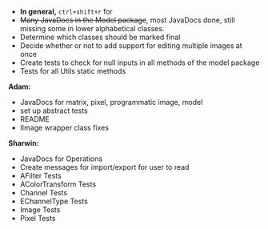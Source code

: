 **<u></u>**
<ul>
<li>
<b>In general,</b> <code>ctrl+shift+r</code> for <i></i></li>
<li>
<strike>Many JavaDocs in the Model package</strike>, most JavaDocs done, still missing some in lower
alphabetical classes.
</li>
<li>
Determine which classes should be marked final
</li>
<li>
Decide whether or not to add support for editing multiple images at once</li>
<li>
Create tests to check for null inputs in all methods of the model package</li>
<li>
Tests for all Utils static methods</li></ul>

<b>Adam:</b> <ul>
<li>
JavaDocs for matrix, pixel, programmatic image, model</li>
<li>
set up abstract tests</li>
<li>
README</li>
<li>
IImage wrapper class fixes</li></ul>
<b>Sharwin:</b> <ul>
<li>JavaDocs for Operations </li>
<li>Create messages for import/export for user to read</li>
<li>AFilter Tests</li>
<li>AColorTransform Tests</li>
<li>Channel Tests</li>
<li>EChannelType Tests</li>
<li>Image Tests</li>
<li>Pixel Tests</li>
</ul>